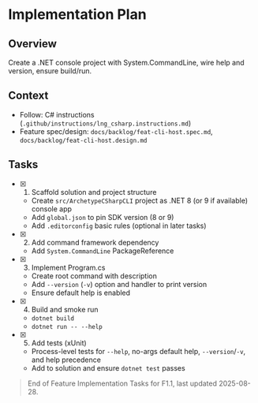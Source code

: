 # Implementation Plan

## Overview

Create a .NET console project with System.CommandLine, wire help and version, ensure build/run.

## Context

- Follow: C# instructions (`.github/instructions/lng_csharp.instructions.md`)
- Feature spec/design: `docs/backlog/feat-cli-host.spec.md`, `docs/backlog/feat-cli-host.design.md`

## Tasks

- [x] 1. Scaffold solution and project structure
  - Create `src/ArchetypeCSharpCLI` project as .NET 8 (or 9 if available) console app
  - Add `global.json` to pin SDK version (8 or 9)
  - Add `.editorconfig` basic rules (optional in later tasks)
- [x] 2. Add command framework dependency
  - Add `System.CommandLine` PackageReference
- [x] 3. Implement Program.cs
  - Create root command with description
  - Add `--version` (`-v`) option and handler to print version
  - Ensure default help is enabled
- [x] 4. Build and smoke run
  - `dotnet build`
  - `dotnet run -- --help`

- [x] 5. Add tests (xUnit)
  - Process-level tests for `--help`, no-args default help, `--version`/`-v`, and help precedence
  - Add to solution and ensure `dotnet test` passes

> End of Feature Implementation Tasks for F1.1, last updated 2025-08-28.
